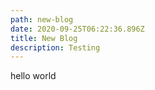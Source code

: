 ```yaml
---
path: new-blog
date: 2020-09-25T06:22:36.896Z
title: New Blog
description: Testing
---
```

hello world